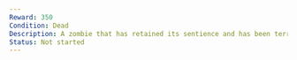 ```yaml
---
Reward: 350
Condition: Dead
Description: A zombie that has retained its sentience and has been terrorizing nearby settlements.
Status: Not started
---
```

